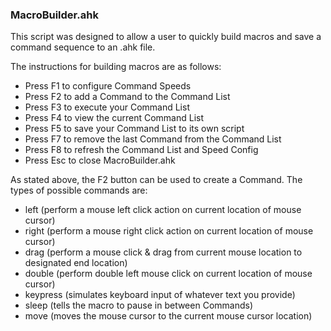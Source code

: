 ### MacroBuilder.ahk

This script was designed to allow a user to quickly build macros and save a command sequence to an .ahk file.

The instructions for building macros are as follows:
- Press F1 to configure Command Speeds
- Press F2 to add a Command to the Command List
- Press F3 to execute your Command List
- Press F4 to view the current Command List
- Press F5 to save your Command List to its own script
- Press F7 to remove the last Command from the Command List
- Press F8 to refresh the Command List and Speed Config
- Press Esc to close MacroBuilder.ahk

As stated above, the F2 button can be used to create a Command. The types of possible commands are:
- left (perform a mouse left click action on current location of mouse cursor)
- right (perform a mouse right click action on current location of mouse cursor)
- drag (perform a mouse click & drag from current mouse location to designated end location)
- double (perform double left mouse click on current location of mouse cursor)
- keypress (simulates keyboard input of whatever text you provide)
- sleep (tells the macro to pause in between Commands)
- move (moves the mouse cursor to the current mouse cursor location)